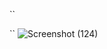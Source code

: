 ``

``
![Screenshot (124)](https://github.com/user-attachments/assets/257e9b4b-3783-45f9-9262-0cbeaa1af1af)

